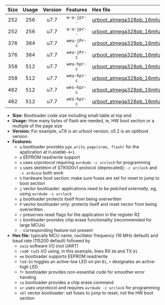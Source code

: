 |Size|Usage|Version|Features|Hex file|
|:-:|:-:|:-:|:-:|:--|
|252|256|u7.7|`w-u-jpr--`|[urboot_atmega328pb_16mhz_230400bps_swio_rxb4_txb3_led+b5_ur_vbl.hex](https://raw.githubusercontent.com/stefanrueger/urboot.hex/main/cores/minicore/atmega328pb/fcpu_16mhz/230400_bps/urboot_atmega328pb_16mhz_230400bps_swio_rxb4_txb3_led+b5_ur_vbl.hex)|
|252|256|u7.7|`w-u-jpr--`|[urboot_atmega328pb_16mhz_230400bps_swio_rxd0_txd1_led+b5_ur_vbl.hex](https://raw.githubusercontent.com/stefanrueger/urboot.hex/main/cores/minicore/atmega328pb/fcpu_16mhz/230400_bps/urboot_atmega328pb_16mhz_230400bps_swio_rxd0_txd1_led+b5_ur_vbl.hex)|
|376|384|u7.7|`weu-jPr-c`|[urboot_atmega328pb_16mhz_230400bps_swio_rxb4_txb3_ee_led+b5_fr_ce_ur_vbl.hex](https://raw.githubusercontent.com/stefanrueger/urboot.hex/main/cores/minicore/atmega328pb/fcpu_16mhz/230400_bps/urboot_atmega328pb_16mhz_230400bps_swio_rxb4_txb3_ee_led+b5_fr_ce_ur_vbl.hex)|
|376|384|u7.7|`weu-jPr-c`|[urboot_atmega328pb_16mhz_230400bps_swio_rxd0_txd1_ee_led+b5_fr_ce_ur_vbl.hex](https://raw.githubusercontent.com/stefanrueger/urboot.hex/main/cores/minicore/atmega328pb/fcpu_16mhz/230400_bps/urboot_atmega328pb_16mhz_230400bps_swio_rxd0_txd1_ee_led+b5_fr_ce_ur_vbl.hex)|
|358|512|u7.7|`weu-hpr-c`|[urboot_atmega328pb_16mhz_230400bps_swio_rxb4_txb3_ee_led+b5_fr_ce_ur.hex](https://raw.githubusercontent.com/stefanrueger/urboot.hex/main/cores/minicore/atmega328pb/fcpu_16mhz/230400_bps/urboot_atmega328pb_16mhz_230400bps_swio_rxb4_txb3_ee_led+b5_fr_ce_ur.hex)|
|358|512|u7.7|`weu-hpr-c`|[urboot_atmega328pb_16mhz_230400bps_swio_rxd0_txd1_ee_led+b5_fr_ce_ur.hex](https://raw.githubusercontent.com/stefanrueger/urboot.hex/main/cores/minicore/atmega328pb/fcpu_16mhz/230400_bps/urboot_atmega328pb_16mhz_230400bps_swio_rxd0_txd1_ee_led+b5_fr_ce_ur.hex)|
|462|512|u7.7|`wes-hpr-c`|[urboot_atmega328pb_16mhz_230400bps_swio_rxb4_txb3_ee_led+b5_fr_ce.hex](https://raw.githubusercontent.com/stefanrueger/urboot.hex/main/cores/minicore/atmega328pb/fcpu_16mhz/230400_bps/urboot_atmega328pb_16mhz_230400bps_swio_rxb4_txb3_ee_led+b5_fr_ce.hex)|
|462|512|u7.7|`wes-hpr-c`|[urboot_atmega328pb_16mhz_230400bps_swio_rxd0_txd1_ee_led+b5_fr_ce.hex](https://raw.githubusercontent.com/stefanrueger/urboot.hex/main/cores/minicore/atmega328pb/fcpu_16mhz/230400_bps/urboot_atmega328pb_16mhz_230400bps_swio_rxd0_txd1_ee_led+b5_fr_ce.hex)|

- **Size:** Bootloader code size including small table at top end
- **Usage:** How many bytes of flash are needed, ie, HW boot section or a multiple of the page size
- **Version:** For example, u7.6 is an urboot version, o5.2 is an optiboot version
- **Features:**
  + `w` bootloader provides `pgm_write_page(sram, flash)` for the application at `FLASHEND-4+1`
  + `e` EEPROM read/write support
  + `u` uses urprotocol requiring `avrdude -c urclock` for programming
  + `s` uses skeleton of STK500v1 protocol (deprecated); `-c urclock` and `-c arduino` both work
  + `h` hardware boot section: make sure fuses are set for reset to jump to boot section
  + `j` vector bootloader: applications *need to be patched externally*, eg, using `avrdude -c urclock`
  + `p` bootloader protects itself from being overwritten
  + `P` vector bootloader only: protects itself and reset vector from being overwritten
  + `r` preserves reset flags for the application in the register R2
  + `c` bootloader provides chip erase functionality (recommended for large MCUs)
  + `-` corresponding feature not present
- **Hex file:** typically MCU name, oscillator frequency (16 MHz default) and baud rate (115200 default) followed by
  + `swio` software I/O (not UART)
  + `rxd0 txd1` I/O using, in this example, lines RX `D0` and TX `D1`
  + `ee` bootloader supports EEPROM read/write
  + `led-b1` toggles an active-low LED on pin `B1`, `+` designates an active-high LED
  + `fr` bootloader provides non-essential code for smoother error handing
  + `ce` bootloader provides a chip erase command
  + `ur` uses urprotocol and requires `avrdude -c urclock` for programming
  + `vbl` vector bootloader: set fuses to jump to reset, not the HW boot section
